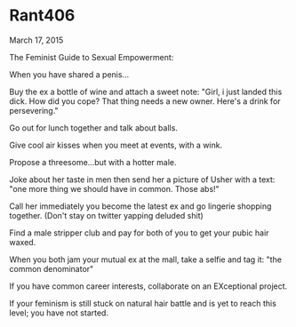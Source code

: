 # Rant406


 March 17, 2015

The Feminist Guide to Sexual Empowerment:

When you have shared a penis...

Buy the ex a bottle of wine and attach a sweet note: "Girl, i just landed this dick. How did you cope? That thing needs a new owner. Here's a drink for persevering."

Go out for lunch together and talk about balls.

Give cool air kisses when you meet at events, with a wink.

Propose a threesome...but with a hotter male.

Joke about her taste in men then send her a picture of Usher with a text: "one more thing we should have in common. Those abs!"

Call her immediately you become the latest ex and go lingerie shopping together. (Don't stay on twitter yapping deluded shit)

Find a male stripper club and pay for both of you to get your pubic hair waxed.

When you both jam your mutual ex at the mall, take a selfie and tag it: "the common denominator"

If you have common career interests, collaborate on an EXceptional project. 

If your feminism is still stuck on natural hair battle and is yet to reach this level;  you have not started.